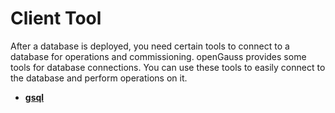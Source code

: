# Client Tool<a name="EN-US_TOPIC_0294749050"></a>

After a database is deployed, you need certain tools to connect to a database for operations and commissioning. openGauss provides some tools for database connections. You can use these tools to easily connect to the database and perform operations on it.

-   **[gsql](gsql.md)**  


